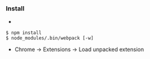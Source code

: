 ### Install

- 
```
$ npm install
$ node_modules/.bin/webpack [-w]
```
- Chrome → Extensions → Load unpacked extension
